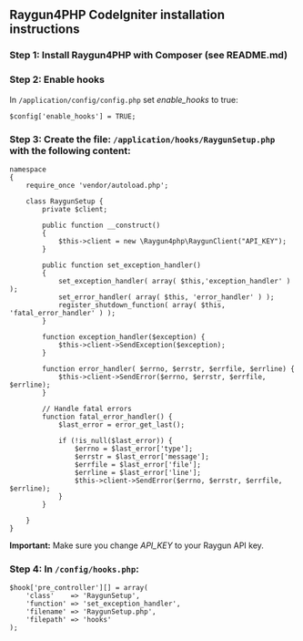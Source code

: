 ## Raygun4PHP CodeIgniter installation instructions

### Step 1: Install Raygun4PHP with Composer (see README.md)

### Step 2: Enable hooks

In `/application/config/config.php` set *enable_hooks* to true:

```
$config['enable_hooks'] = TRUE;
```

### Step 3: Create the file: `/application/hooks/RaygunSetup.php` with the following content:

```
namespace
{
    require_once 'vendor/autoload.php';

    class RaygunSetup {
        private $client;

        public function __construct()
        {
            $this->client = new \Raygun4php\RaygunClient("API_KEY");
        }

        public function set_exception_handler()
        {
            set_exception_handler( array( $this,'exception_handler' ) );
            set_error_handler( array( $this, 'error_handler' ) );
            register_shutdown_function( array( $this, 'fatal_error_handler' ) );
        }

        function exception_handler($exception) {
            $this->client->SendException($exception);
        }

        function error_handler( $errno, $errstr, $errfile, $errline) {
            $this->client->SendError($errno, $errstr, $errfile, $errline);
        }
        
        // Handle fatal errors
        function fatal_error_handler() {
            $last_error = error_get_last();

            if (!is_null($last_error)) {
                $errno = $last_error['type'];
                $errstr = $last_error['message'];
                $errfile = $last_error['file'];
                $errline = $last_error['line'];
                $this->client->SendError($errno, $errstr, $errfile, $errline);
            }
        }

    }
}
```

**Important:** Make sure you change *API_KEY* to your Raygun API key.

### Step 4: In `/config/hooks.php`:

```
$hook['pre_controller'][] = array(
    'class'    => 'RaygunSetup',
    'function' => 'set_exception_handler',
    'filename' => 'RaygunSetup.php',
    'filepath' => 'hooks'
);
```
